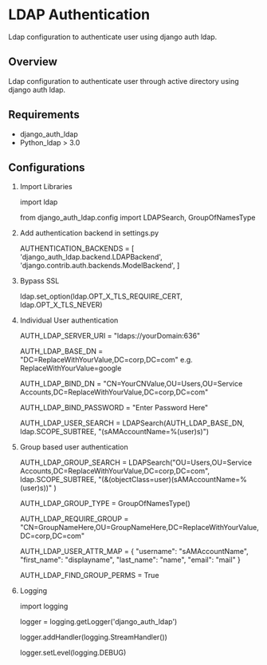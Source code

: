# LDAP Authentication

Ldap configuration to authenticate user using django auth ldap.

## Overview
Ldap configuration to authenticate user through active directory using django auth ldap.

## Requirements
* django_auth_ldap
* Python_ldap > 3.0


## Configurations
1. Import Libraries

    import ldap
    
    from django_auth_ldap.config import LDAPSearch, GroupOfNamesType

2. Add authentication backend in settings.py

    AUTHENTICATION_BACKENDS = [
        'django_auth_ldap.backend.LDAPBackend',
        'django.contrib.auth.backends.ModelBackend',
    ]
    
3. Bypass SSL
     
    ldap.set_option(ldap.OPT_X_TLS_REQUIRE_CERT, ldap.OPT_X_TLS_NEVER)

4. Individual User authentication

    AUTH_LDAP_SERVER_URI = "ldaps://yourDomain:636"
    
    AUTH_LDAP_BASE_DN = "DC=ReplaceWithYourValue,DC=corp,DC=com"  e.g. ReplaceWithYourValue=google
    
    AUTH_LDAP_BIND_DN = "CN=YourCNValue,OU=Users,OU=Service Accounts,DC=ReplaceWithYourValue,DC=corp,DC=com"
    
    AUTH_LDAP_BIND_PASSWORD = "Enter Password Here"
    
    AUTH_LDAP_USER_SEARCH = LDAPSearch(AUTH_LDAP_BASE_DN, ldap.SCOPE_SUBTREE, "(sAMAccountName=%(user)s)")

5. Group based user authentication

    AUTH_LDAP_GROUP_SEARCH = LDAPSearch("OU=Users,OU=Service Accounts,DC=ReplaceWithYourValue,DC=corp,DC=com",
                                    ldap.SCOPE_SUBTREE, "(&(objectClass=user)(sAMAccountName=%(user)s))"
                                    )

    AUTH_LDAP_GROUP_TYPE = GroupOfNamesType()
    
    AUTH_LDAP_REQUIRE_GROUP = "CN=GroupNameHere,OU=GroupNameHere,DC=ReplaceWithYourValue,DC=corp,DC=com"
    
    AUTH_LDAP_USER_ATTR_MAP = {
        "username": "sAMAccountName",
        "first_name": "displayname",
        "last_name": "name",
        "email": "mail"
    }

    AUTH_LDAP_FIND_GROUP_PERMS = True
    
6. Logging


    import logging
    
    logger = logging.getLogger('django_auth_ldap')
    
    logger.addHandler(logging.StreamHandler())
    
    logger.setLevel(logging.DEBUG)
